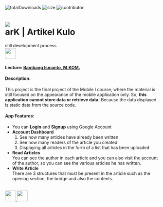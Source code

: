 ![totalDownloads](https://img.shields.io/github/downloads/naufal-yafi/ark_app/total?color=581AEA&style=flat-square) ![size](https://img.shields.io/github/repo-size/naufal-yafi/ark_app?color=581AEA&style=flat-square) ![contributor](https://img.shields.io/github/contributors/naufal-yafi/ark_app?color=581AEA&style=flat-square)

<h1> 
    <img src="https://user-images.githubusercontent.com/87789251/209808760-606cf8b4-9e30-4469-8a41-5a59a2eeae34.png">
    <br>
    arK | Artikel Kulo
</h1>

still development process <br>
<a href='#'><img src="https://img.shields.io/badge/Download APK-581AEA?style=for-the-badge&logo=android&logoColor=fafafa" height="35px"></a>

<h4>Lecture: <a href="https://www.instagram.com/bams.ismanto/">Bambang Ismanto, M.KOM.</a></h4>

<h4>Description:</h4>
<p>
This project is the final project of the Mobile I course, where the material is still focused on the appearance of the mobile application only. So, <strong>this application cannot store data or retrieve data.</strong> Because the data displayed is static data from the source code.
</p>

<h4>App Features:</h4>
<ul>
    <li>You can <strong>Login</strong> and <strong>Signup</strong> using Google Account</li>
    <li><strong>Account Dashboard</strong>
        <br>
        <ol type='1'>
            <li>See how many articles have already been written</li>
            <li>See how many readers of the article you created</li>
            <li>Displaying all articles in the form of a list that has been uploaded</li>
        </ol>
    </li>
    <li><strong>Read Articles</strong>
        <br>
        You can see the author in each article and you can also visit the account of the author, so you can see the various articles he has written.
    </li>
    <li><strong>Write Article</strong>
        <br>
        There are 3 structures that must be present in the article such as the opening section, the bridge and also the contents.
    </li>
</ul>

<br>

<a href="be.net/naufal-yafi">
    <img src="https://img.shields.io/badge/Behance-1769ff?style=for-the-badge&logo=behance&logoColor=white" height="35px">
</a>
<a href="medium.com/@muhammadnaufalyafi00">
    <img src="https://img.shields.io/badge/Medium-252525?style=for-the-badge&logo=medium&logoColor=white" height="35px">
</a>
